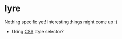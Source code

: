 # lyre

Nothing specific yet! Interesting things might come up :)

* Using [CSS](https://developer.mozilla.org/en-US/docs/Web/CSS/Reference) style selector?
